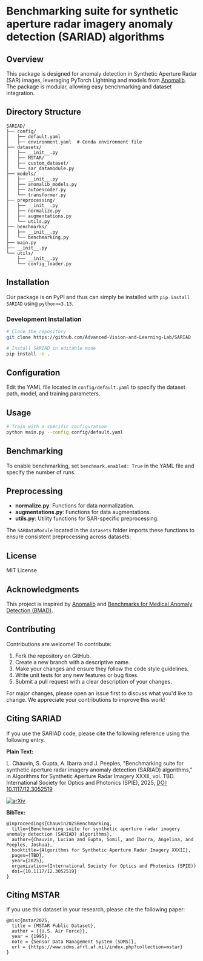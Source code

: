 # Benchmarking suite for synthetic aperture radar imagery anomaly detection (SARIAD) algorithms

## Overview
This package is designed for anomaly detection in Synthetic Aperture Radar (SAR) images, leveraging PyTorch Lightning and models from [Anomalib](https://anomalib.readthedocs.io/). The package is modular, allowing easy benchmarking and dataset integration.

## Directory Structure
```
SARIAD/
├── config/
│   ├── default.yaml
│   ├── environment.yaml  # Conda environment file
├── datasets/
│   ├── __init__.py
│   ├── MSTAR/
│   ├── custom_dataset/
│   └── sar_datamodule.py  
├── models/
│   ├── __init__.py
│   ├── anomalib_models.py
│   ├── autoencoder.py
│   └── transformer.py
├── preprocessing/
│   ├── __init__.py
│   ├── normalize.py
│   ├── augmentations.py
│   └── utils.py
├── benchmarks/
│   ├── __init__.py
│   └── benchmarking.py
├── main.py
├── __init__.py
└── utils/
    ├── __init__.py
    └── config_loader.py
```

## Installation
Our package is on PyPI and thus can simply be installed with `pip install SARIAD` using `python>=3.13`.

### Development Installation
```bash
# Clone the repository
git clone https://github.com/Advanced-Vision-and-Learning-Lab/SARIAD

# Install SARIAD in editable mode
pip install -e .
```

## Configuration
Edit the YAML file located in `config/default.yaml` to specify the dataset path, model, and training parameters.

## Usage
```bash
# Train with a specific configuration
python main.py --config config/default.yaml
```

## Benchmarking
To enable benchmarking, set `benchmark.enabled: True` in the YAML file and specify the number of runs.

## Preprocessing
- **normalize.py**: Functions for data normalization.
- **augmentations.py**: Functions for data augmentations.
- **utils.py**: Utility functions for SAR-specific preprocessing.

The `SARDataModule` located in the `datasets` folder imports these functions to ensure consistent preprocessing across datasets.

## License
MIT License

## Acknowledgments
This project is inspired by [Anomalib](https://anomalib.readthedocs.io/) and [Benchmarks for Medical Anomaly Detection (BMAD)](https://github.com/dorisbao/bmad).

## Contributing
Contributions are welcome! To contribute:
1. Fork the repository on GitHub.
2. Create a new branch with a descriptive name.
3. Make your changes and ensure they follow the code style guidelines.
4. Write unit tests for any new features or bug fixes.
5. Submit a pull request with a clear description of your changes.

For major changes, please open an issue first to discuss what you'd like to change. We appreciate your contributions to improve this work!

## Citing SARIAD

If you use the SARIAD code, please cite the following reference using the following entry.

**Plain Text:**

L. Chauvin, S. Gupta, A. Ibarra and J. Peeples, "Benchmarking suite for synthetic aperture radar imagery anomaly detection (SARIAD) algorithms," in Algorithms for Synthetic Aperture Radar Imagery XXXII, vol. TBD. International Society for Optics and Photonics (SPIE), 2025, [DOI: 10.1117/12.3052519](https://doi.org/10.1117/12.3052519)

[![arXiv](http://img.shields.io/badge/cs.CV-arXiv%3A2504.08115-B31B1B.svg)](https://doi.org/10.48550/arXiv.2504.08115)

**BibTex:**

```
@inproceedings{Chauvin2025Benchmarking,
  title={Benchmarking suite for synthetic aperture radar imagery anomaly detection (SARIAD) algorithms},
  author={Chauvin, Lucian and Gupta, Somil, and Ibarra, Angelina, and Peeples, Joshua},
  booktitle={Algorithms for Synthetic Aperture Radar Imagery XXXII},
  pages={TBD},
  year={2025},
  organization={International Society for Optics and Photonics (SPIE)}
  doi={10.1117/12.3052519}
}
```

## Citing MSTAR
If you use this dataset in your research, please cite the following paper:
```
@misc{mstar2025,
  title = {MSTAR Public Dataset},
  author = {{U.S. Air Force}},
  year = {1995},
  note = {Sensor Data Management System (SDMS)},
  url = {https://www.sdms.afrl.af.mil/index.php?collection=mstar}
}
```
